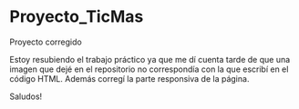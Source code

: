 # Proyecto_TicMas
Proyecto corregido

Estoy resubiendo el trabajo práctico ya que me dí cuenta tarde de que una imagen que dejé en el repositorio no correspondía con la que escribí en el código 
HTML.
Además corregí la parte responsiva de la página.

Saludos!
